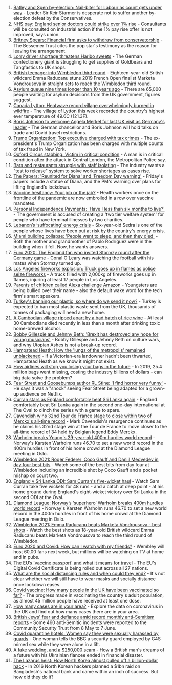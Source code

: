 1. [Batley and Spen by-election: Nail-biter for Labour as count gets under way](https://www.bbc.co.uk/news/uk-politics-57686817) - Leader Sir Keir Starmer is desperate not to suffer another by-election defeat by the Conservatives.
2. [NHS pay: England senior doctors could strike over 1% rise](https://www.bbc.co.uk/news/health-57690068) - Consultants will be consulted on industrial action if the 1% pay rise offer is not improved, says union.
3. [Britney Spears: Financial firm asks to withdraw from conservatorship](https://www.bbc.co.uk/news/entertainment-arts-57687675) - The Bessemer Trust cites the pop star's testimony as the reason for leaving the arrangement.
4. [Lorry driver shortage threatens Haribo sweets](https://www.bbc.co.uk/news/business-57690505) - The German confectionery giant is struggling to get supplies of Goldbears and Tangfastics to UK shops.
5. [British teenager into Wimbledon third round](https://www.bbc.co.uk/sport/tennis/57689514) - Eighteen-year-old British wildcard Emma Raducanu stuns 2019 French Open finalist Marketa Vondrousova in straight sets to reach the Wimbledon third round.
6. [Asylum queue nine times longer than 10 years ago](https://www.bbc.co.uk/news/uk-57681920) - There are 65,000 people waiting for asylum decisions from the UK government, figures suggest.
7. [Canada Lytton: Heatwave record village overwhelmingly burned in wildfire](https://www.bbc.co.uk/news/world-us-canada-57678054) - The village of Lytton this week recorded the country's highest ever temperature of 49.6C (121.3F).
8. [Boris Johnson to welcome Angela Merkel for last UK visit as Germany's leader](https://www.bbc.co.uk/news/uk-politics-57686826) - The German chancellor and Boris Johnson will hold talks on trade and Covid travel restrictions.
9. [Trump Organization: Top executive charged with tax crimes](https://www.bbc.co.uk/news/business-57669976) - The ex-president's Trump Organization has been charged with multiple counts of tax fraud in New York.
10. [Oxford Circus stabbing: Victim in critical condition](https://www.bbc.co.uk/news/uk-england-london-57690047) - A man is in critical condition after the attack in Central London, the Metropolitan Police say.
11. [Bars and restaurants struggle with staff isolating](https://www.bbc.co.uk/news/business-57685834) - The industry wants a "test to release" system to solve worker shortages as cases rise.
12. [The Papers: 'Reunited for Diana' and 'Freedom Day warning'](https://www.bbc.co.uk/news/blogs-the-papers-57690055) - Friday's papers include a statue of Diana, and the PM's warning over plans for lifting England's lockdown.
13. [Vaccine hesitancy: Your job or the jab?](https://www.bbc.co.uk/news/world-us-canada-57686717) - Health workers once on the frontline of the pandemic are now embroiled in a row over vaccine mandates.
14. [Personal Independence Payments: 'Have I less than six months to live?'](https://www.bbc.co.uk/news/uk-57688734) - The government is accused of creating a 'two tier welfare system' for people who have terminal illnesses by two charities.
15. [Lebanon’s ‘suffocating’ energy crisis](https://www.bbc.co.uk/news/world-middle-east-57685203) - Six-year-old Sedra is one of the people whose lives have been put at risk by the country's energy crisis.
16. [Miami building collapse: 'People went to sleep, and then they died'](https://www.bbc.co.uk/news/world-us-canada-57674422) - Both the mother and grandmother of Pablo Rodríguez were in the building when it fell. Now, he wants answers.
17. [Euro 2020: The England fan who invited Stormzy round after the Germany game](https://www.bbc.co.uk/news/newsbeat-57684981) - Conal O'Leary was watching the football with his mates when Stormzy turned up.
18. [Los Angeles fireworks explosion: Truck goes up in flames as police seize fireworks](https://www.bbc.co.uk/news/world-us-canada-57682375) - A truck filled with 2,000kg of fireworks goes up in flames, injuring at least 17 people in Los Angeles.
19. [Parents of children called Alexa challenge Amazon](https://www.bbc.co.uk/news/technology-57680173) - Youngsters are being bullied over their name - also the default wake word for the tech firm's smart speakers.
20. [Turkey's banning our plastic, so where do we send it now?](https://www.bbc.co.uk/news/uk-57680723) - Turkey is expected to ban most plastic waste sent from the UK, thousands of tonnes of packaging will need a new home.
21. [A Cambodian village ripped apart by a bad batch of rice wine](https://www.bbc.co.uk/news/world-asia-57496790) - At least 30 Cambodians died recently in less than a month after drinking toxic home-brewed alcohol.
22. [Bobby Gillespie and Jehnny Beth: 'Brexit has destroyed any hope for young musicians'](https://www.bbc.co.uk/news/entertainment-arts-57637116) - Bobby Gillespie and Jehnny Beth on culture wars, and why Utopian Ashes is not a break-up record.
23. [Hampstead Heath: How the 'lungs of the metropolis' remained unblackened](https://www.bbc.co.uk/news/uk-england-london-57656978) - If a Victorian-era landowner hadn't been thwarted, Hampstead Heath as we know it might not exist.
24. [How airlines will stop you losing your bags in the future](https://www.bbc.co.uk/news/business-57232744) - In 2019, 25.4 million bags went missing, costing the industry billions of dollars - can big data solve the problem?
25. [Fear Street and Goosebumps author RL Stine: 'I find horror very funny'](https://www.bbc.co.uk/news/newsbeat-57663046) - He says it was a "shock" seeing Fear Street being adapted for a grown-up audience on Netflix.
26. [Curran stars as England comfortably beat Sri Lanka again](https://www.bbc.co.uk/sport/cricket/57668359) - England comfortably beat Sri Lanka again in the second one-day international at The Oval to clinch the series with a game to spare.
27. [Cavendish wins 32nd Tour de France stage to close within two of Merckx's all-time record](https://www.bbc.co.uk/sport/cycling/57686066) - Mark Cavendish's resurgence continues as he claims his 32nd stage win at the Tour de France to move closer to the all-time record of 34 held by Belgian legend Eddy Merckx.
28. [Warholm breaks Young's 29-year-old 400m hurdles world record](https://www.bbc.co.uk/sport/athletics/57689153) - Norway's Karsten Warholm runs 46.70 to set a new world record in the 400m hurdles in front of his home crowd at the Diamond League meeting in Oslo.
29. [Wimbledon 2021: Roger Federer, Coco Gauff and Daniil Medvedev in day four best bits](https://www.bbc.co.uk/sport/av/tennis/57686362) - Watch some of the best bits from day four at Wimbledon including an incredible shot by Coco Gauff and a pocket mishap on court two.
30. [England v Sri Lanka ODI: Sam Curran's five-wicket haul](https://www.bbc.co.uk/sport/av/cricket/57688302) - Watch Sam Curran take five wickets for 48 runs - and a catch at deep point - at his home ground during England's eight-wicket victory over Sri Lanka in the second ODI at the Oval.
31. [Diamond League: Norway’s ‘superhero’ Warholm breaks 400m hurdles world record](https://www.bbc.co.uk/sport/av/athletics/57690155) - Norway's Karsten Warholm runs 46.70 to set a new world record in the 400m hurdles in front of his home crowd at the Diamond League meeting in Oslo.
32. [Wimbledon 2021: Emma Raducanu beats Marketa Vondrousova - best shots](https://www.bbc.co.uk/sport/av/tennis/57690135) - Watch the best shots as 18-year-old British wildcard Emma Raducanu beats Marketa Vondrousova to reach the third round of Wimbledon.
33. [Euro 2020 and Covid: How can I watch with my friends?](https://www.bbc.co.uk/news/uk-57386719) - Wembley will host 60,00 fans next week, but millions will be watching on TV at home and in pubs.
34. [The EU’s 'vaccine passport' and what it means for travel](https://www.bbc.co.uk/news/explainers-57665765) - The EU's Digital Covid Certificate is being rolled out across all 27 nations.
35. [What are the social distancing rules and when could they end?](https://www.bbc.co.uk/news/uk-51506729) - It's not clear whether we will still have to wear masks and socially distance once lockdown eases.
36. [Covid vaccine: How many people in the UK have been vaccinated so far?](https://www.bbc.co.uk/news/health-55274833) - The progress made in vaccinating the country's adult population, as almost 45 million people have received at least one dose.
37. [How many cases are in your area?](https://www.bbc.co.uk/news/uk-51768274) - Explore the data on coronavirus in the UK and find out how many cases there are in your area.
38. [British Jews' fear and defiance amid record monthly anti-Semitism reports](https://www.bbc.co.uk/news/uk-57339266) - Some 460 anti-Semitic incidents were reported to the Community Security Trust from 8 May to 7 June.
39. [Covid quarantine hotels: Women say they were sexually harassed by guards](https://www.bbc.co.uk/news/stories-57609164) - One woman tells the BBC a security guard employed by G4S mimed sex while they were alone in a lift.
40. [A fake wedding, and a $250,000 scam](https://www.bbc.co.uk/news/world-europe-57358241) - How a British man's dreams of a future with his Ukrainian fiancee ended in financial disaster.
41. [The Lazarus heist: How North Korea almost pulled off a billion-dollar hack](https://www.bbc.co.uk/news/stories-57520169) - In 2016 North Korean hackers planned a $1bn raid on Bangladesh's national bank and came within an inch of success. But how did they do it?
